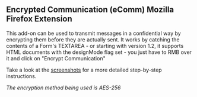 Encrypted Communication (eComm) Mozilla Firefox Extension
---------------------------------------------------------


This add-on can be used to transmit messages in a confidential way by encrypting them before they are actually sent. It works by catching the contents of a Form's TEXTAREA - or starting with version 1.2, it supports HTML documents with the designMode flag set - you just have to RMB over it and click on "Encrypt Communication"

Take a look at the [screenshots](https://addons.mozilla.org/en-US/firefox/addon/encrypted-communication/) for a more detailed step-by-step instructions.

_The encryption method being used is AES-256_
